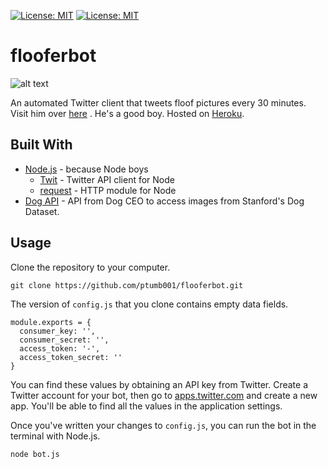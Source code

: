 [![License: MIT](https://img.shields.io/badge/License-MIT-yellow.svg)](https://opensource.org/licenses/MIT)
[![License: MIT](https://img.shields.io/badge/License-Good%20Boy-brightgreen.svg)](https://icons8.com/good-boy-license/)


# flooferbot

![alt text](https://pbs.twimg.com/profile_images/908801602584113152/qxMmL9mr_400x400.jpg "lil Steele")

An automated Twitter client that tweets floof pictures every 30 minutes. Visit him over [here](https://twitter.com/flooferbot) . He's a good boy. Hosted on [Heroku](https://heroku.com/).

## Built With

* [Node.js](https://nodejs.org/en/) - because Node boys
  * [Twit](https://www.npmjs.com/package/twit) - Twitter API client for Node
  * [request](https://www.npmjs.com/package/request) - HTTP module for Node
* [Dog API](https://dog.ceo/dog-api/) - API from Dog CEO to access images from Stanford's Dog Dataset.

## Usage

Clone the repository to your computer.

``` 
git clone https://github.com/ptumb001/flooferbot.git 
```
The version of `config.js` that you clone contains empty data fields.

```
module.exports = {
  consumer_key: '',
  consumer_secret: '',
  access_token: '-',
  access_token_secret: ''
}
```
You can find these values by obtaining an API key from Twitter. Create a Twitter account for your bot, then go to [apps.twitter.com](http://apps.twitter.com) and create a new app. You'll be able to find all the values in the application settings.

Once you've written your changes to `config.js`, you can run the bot in the terminal with Node.js.

```
node bot.js
```

